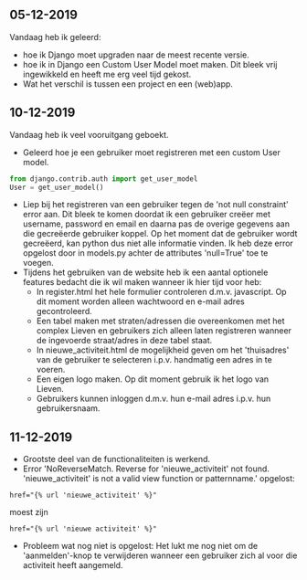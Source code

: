 ## 05-12-2019
Vandaag heb ik geleerd:
* hoe ik Django moet upgraden naar de meest recente versie.
* hoe ik in Django een Custom User Model moet maken. Dit bleek vrij ingewikkeld en heeft me erg veel tijd gekost.
* Wat het verschil is tussen een project en een (web)app.

## 10-12-2019
Vandaag heb ik veel vooruitgang geboekt.
* Geleerd hoe je een gebruiker moet registreren met een custom User model.
```python
from django.contrib.auth import get_user_model
User = get_user_model()
```
* Liep bij het registreren van een gebruiker tegen de 'not null constraint' error aan. Dit bleek te komen doordat ik een gebruiker creëer met username, password en email en daarna pas de overige gegevens aan die gecreëerde gebruiker koppel. Op het moment dat de gebruiker wordt gecreëerd, kan python dus niet alle informatie vinden. Ik heb deze error opgelost door in models.py achter de attributes 'null=True' toe te voegen.
* Tijdens het gebruiken van de website heb ik een aantal optionele features bedacht die ik wil maken wanneer ik hier tijd voor heb:
    * In register.html het hele formulier controleren d.m.v. javascript. Op dit moment worden alleen wachtwoord en e-mail adres gecontroleerd. 
    * Een tabel maken met straten/adressen die overeenkomen met het complex Lieven en gebruikers zich alleen laten registreren wanneer de ingevoerde straat/adres in deze tabel staat.
    * In nieuwe_activiteit.html de mogelijkheid geven om het 'thuisadres' van de gebruiker te selecteren i.p.v. handmatig een adres in te voeren.
    * Een eigen logo maken. Op dit moment gebruik ik het logo van Lieven.
    * Gebruikers kunnen inloggen d.m.v. hun e-mail adres i.p.v. hun gebruikersnaam. 

## 11-12-2019
* Grootste deel van de functionaliteiten is werkend.
* Error 'NoReverseMatch. Reverse for 'nieuwe_activiteit' not found. 'nieuwe_activiteit' is not a valid view function or patternname.' opgelost:
```
href="{% url 'nieuwe_activiteit' %}"
```
moest zijn
```
href="{% url 'nieuwe activiteit' %}"
```
* Probleem wat nog niet is opgelost: Het lukt me nog niet om de 'aanmelden'-knop te verwijderen wanneer een gebruiker zich al voor die activiteit heeft aangemeld.